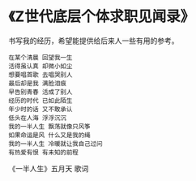 # 《Z世代底层个体求职见闻录》

书写我的经历，希望能提供给后来人一些有用的参考。

```
在某个清晨 回望我一生
活得虽认真 却微小如尘
想要唱首歌 去唱哭别人
最后却是我 满脸泪痕
早告别青春 活成了别人
经历的时代 已如此陌生
年少时的话 又不敢承认
低头在人海 浮浮沉沉
我的一半人生 飘荡就像只风筝
如果命运是风 什么又是我的绳
我的一半人生 冷暖就让我自己过问
有热爱有恨 有未知的前程
```

《一半人生》五月天 歌词
